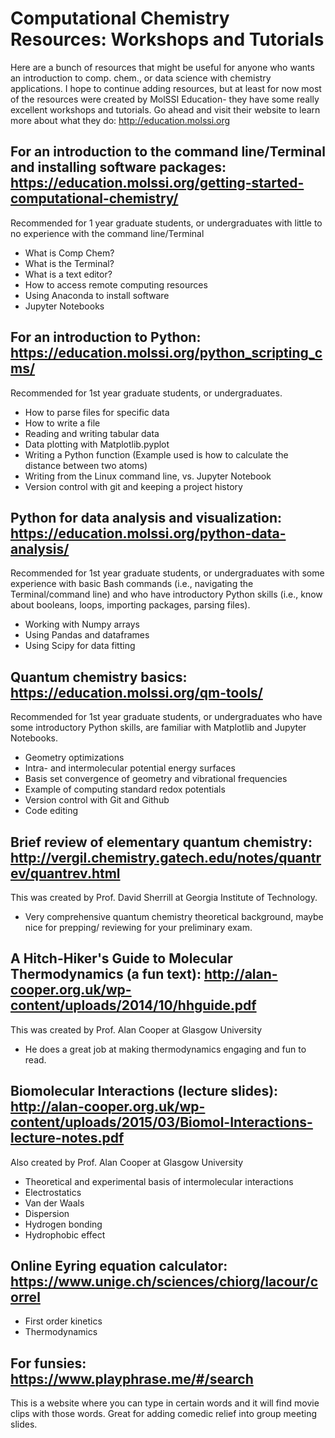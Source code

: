 # Computational Chemistry Resources: Workshops and Tutorials

Here are a bunch of resources that might be useful for anyone who wants an introduction to comp. chem., or data science with chemistry applications. I hope to continue adding resources, but at least for now most of the resources were created by MolSSI Education- they have some really excellent workshops and tutorials. Go ahead and visit their website to learn more about what they do: http://education.molssi.org


## For an introduction to the command line/Terminal and installing software packages: https://education.molssi.org/getting-started-computational-chemistry/
Recommended for 1 year graduate students, or undergraduates with little to no experience with the command line/Terminal
- What is Comp Chem?
- What is the Terminal?
- What is a text editor?
- How to access remote computing resources
- Using Anaconda to install software
- Jupyter Notebooks

## For an introduction to Python: https://education.molssi.org/python_scripting_cms/
Recommended for 1st year graduate students, or undergraduates. 
- How to parse files for specific data
- How to write a file
- Reading and writing tabular data
- Data plotting with Matplotlib.pyplot
- Writing a Python function (Example used is how to calculate the distance between two atoms)
- Writing from the Linux command line, vs. Jupyter Notebook 
- Version control with git and keeping a project history 

## Python for data analysis and visualization: https://education.molssi.org/python-data-analysis/
Recommended for 1st year graduate students, or undergraduates with some experience with basic Bash commands (i.e., navigating the Terminal/command line) and who have introductory Python skills (i.e., know about booleans, loops, importing packages, parsing files).
- Working with Numpy arrays
- Using Pandas and dataframes
- Using Scipy for data fitting


## Quantum chemistry basics: https://education.molssi.org/qm-tools/
Recommended for 1st year graduate students, or undergraduates who have some introductory Python skills, are familiar with Matplotlib and Jupyter Notebooks. 
- Geometry optimizations
- Intra- and intermolecular potential energy surfaces
- Basis set convergence of geometry and vibrational frequencies
- Example of computing standard redox potentials
- Version control with Git and Github
- Code editing

## Brief review of elementary quantum chemistry: http://vergil.chemistry.gatech.edu/notes/quantrev/quantrev.html
This was created by Prof. David Sherrill at Georgia Institute of Technology. 
- Very comprehensive quantum chemistry theoretical background, maybe nice for prepping/ reviewing for your preliminary exam.

## A Hitch-Hiker's Guide to Molecular Thermodynamics (a fun text): http://alan-cooper.org.uk/wp-content/uploads/2014/10/hhguide.pdf
This was created by Prof. Alan Cooper at Glasgow University
- He does a great job at making thermodynamics engaging and fun to read. 

## Biomolecular Interactions (lecture slides): http://alan-cooper.org.uk/wp-content/uploads/2015/03/Biomol-Interactions-lecture-notes.pdf
Also created by Prof. Alan Cooper at Glasgow University
- Theoretical and experimental basis of intermolecular interactions
- Electrostatics
- Van der Waals
- Dispersion
- Hydrogen bonding
- Hydrophobic effect

## Online Eyring equation calculator: https://www.unige.ch/sciences/chiorg/lacour/correl
- First order kinetics
- Thermodynamics

## For funsies: https://www.playphrase.me/#/search
This is a website where you can type in certain words and it will find movie clips with those words. Great for adding comedic relief into group meeting slides. 








